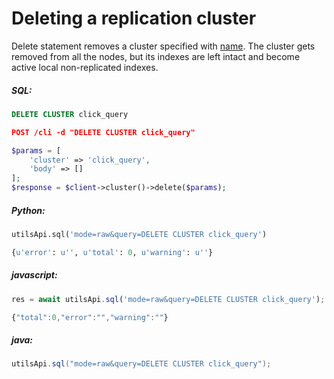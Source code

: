 # Deleting a replication cluster 

<!-- example deleting a replication cluster  1 -->
Delete statement removes a cluster specified with [name](../../Creating_a_cluster/Setting_up_replication/Setting_up_replication.md#name). The cluster gets removed from all the nodes, but its indexes are left intact and become active local non-replicated indexes.


<!-- intro -->
##### SQL:

<!-- request SQL -->

```sql
DELETE CLUSTER click_query
```

<!-- request HTTP -->

```json
POST /cli -d "DELETE CLUSTER click_query"
```

<!-- request PHP -->

```php
$params = [
    'cluster' => 'click_query',
    'body' => []
];
$response = $client->cluster()->delete($params);                
```
<!-- intro -->
##### Python:

<!-- request Python -->

```python
utilsApi.sql('mode=raw&query=DELETE CLUSTER click_query')
```

<!-- response Python -->
```python
{u'error': u'', u'total': 0, u'warning': u''}
```
<!-- intro -->
##### javascript:

<!-- request javascript -->

```javascript
res = await utilsApi.sql('mode=raw&query=DELETE CLUSTER click_query');
```

<!-- response javascript -->
```javascript
{"total":0,"error":"","warning":""}
```

<!-- intro -->
##### java:

<!-- request Java -->

```java
utilsApi.sql("mode=raw&query=DELETE CLUSTER click_query");
```
<!-- end -->
